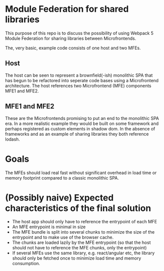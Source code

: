 # Module Federation for shared libraries
This purpose of this repo is to discuss the possibility of using Webpack 5 Module Federation for sharing libraries between Microfrontends.

The, very basic, example code consists of one host and two MFEs.

## Host
The host can be seen to represent a brownfield(-ish) monolithic SPA that has begun to be refactored into seperate code bases using a Microfrontend architecture. The host references two Microfrontend (MFE) components MFE1 and MFE2.

## MFE1 and MFE2
These are the Microfrontends promising to put an end to the monolithic SPA era. In a more realistic example they would be built on some framework and perhaps registered as custom elements in shadow dom. In the absence of frameworks and as an example of sharing libraries they both reference lodash.

# Goals
The MFEs should load real fast without significant overhead in load time or memory footprint compared to a classic monolithic SPA.

# (Possibly naive) Expected characteristics of the final solution
- The host app should only have to reference the entrypoint of each MFE
- An MFE entrypoint is minimal in size
- The MFE bundle is split into several chunks to minimize the size of the entrypoint and to make use of the browser cache.
-  The chunks are loaded lazily by the MFE entrypoint (so that the host should not have to reference the MFE chunks, only the entrypoint)
- If several MFEs use the same library, e.g. react/angular etc, the library should only be fetched once to minimize load time and memory consumption.